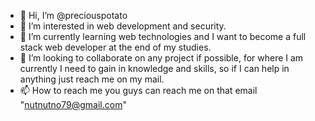 - 👋 Hi, I’m @preciouspotato
- 👀 I’m interested in web development and security.
- 🌱 I’m currently learning web technologies and I want to become a full stack web developer at the end of my studies.
- 💞️ I’m looking to collaborate on any project if possible, for where I am currently I need to gain in knowledge and skills, so if I can help in anything just reach me on my mail.
- 📫 How to reach me you guys can reach me on that email  "nutnutno79@gmail.com"

<!---
preciouspotato/preciouspotato is a ✨ special ✨ repository because its `README.md` (this file) appears on your GitHub profile.
You can click the Preview link to take a look at your changes.
--->
